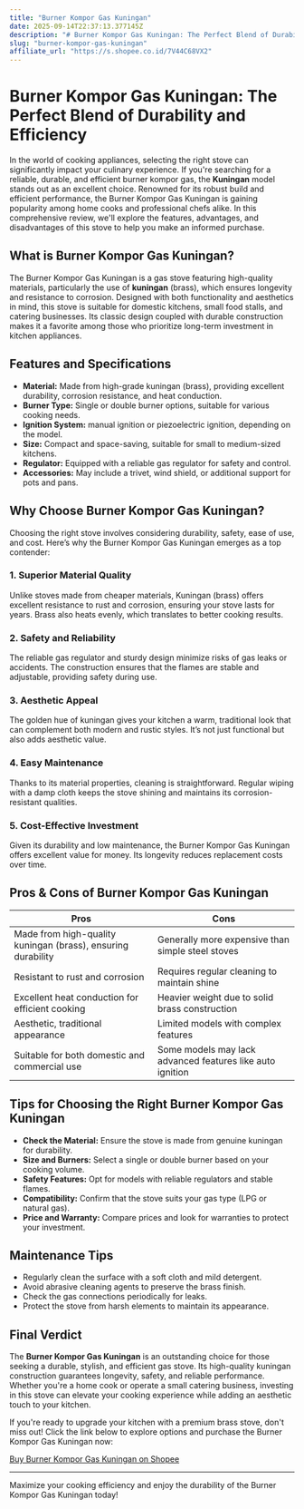 ```yaml
---
title: "Burner Kompor Gas Kuningan"
date: 2025-09-14T22:37:13.377145Z
description: "# Burner Kompor Gas Kuningan: The Perfect Blend of Durability and Efficiency..."
slug: "burner-kompor-gas-kuningan"
affiliate_url: "https://s.shopee.co.id/7V44C68VX2"
---
```

# Burner Kompor Gas Kuningan: The Perfect Blend of Durability and Efficiency

In the world of cooking appliances, selecting the right stove can significantly impact your culinary experience. If you're searching for a reliable, durable, and efficient burner kompor gas, the **Kuningan** model stands out as an excellent choice. Renowned for its robust build and efficient performance, the Burner Kompor Gas Kuningan is gaining popularity among home cooks and professional chefs alike. In this comprehensive review, we'll explore the features, advantages, and disadvantages of this stove to help you make an informed purchase.

## What is Burner Kompor Gas Kuningan?

The Burner Kompor Gas Kuningan is a gas stove featuring high-quality materials, particularly the use of **kuningan** (brass), which ensures longevity and resistance to corrosion. Designed with both functionality and aesthetics in mind, this stove is suitable for domestic kitchens, small food stalls, and catering businesses. Its classic design coupled with durable construction makes it a favorite among those who prioritize long-term investment in kitchen appliances.

## Features and Specifications

- **Material:** Made from high-grade kuningan (brass), providing excellent durability, corrosion resistance, and heat conduction.
- **Burner Type:** Single or double burner options, suitable for various cooking needs.
- **Ignition System:** manual ignition or piezoelectric ignition, depending on the model.
- **Size:** Compact and space-saving, suitable for small to medium-sized kitchens.
- **Regulator:** Equipped with a reliable gas regulator for safety and control.
- **Accessories:** May include a trivet, wind shield, or additional support for pots and pans.

## Why Choose Burner Kompor Gas Kuningan?

Choosing the right stove involves considering durability, safety, ease of use, and cost. Here’s why the Burner Kompor Gas Kuningan emerges as a top contender:

### 1. Superior Material Quality

Unlike stoves made from cheaper materials, Kuningan (brass) offers excellent resistance to rust and corrosion, ensuring your stove lasts for years. Brass also heats evenly, which translates to better cooking results.

### 2. Safety and Reliability

The reliable gas regulator and sturdy design minimize risks of gas leaks or accidents. The construction ensures that the flames are stable and adjustable, providing safety during use.

### 3. Aesthetic Appeal

The golden hue of kuningan gives your kitchen a warm, traditional look that can complement both modern and rustic styles. It’s not just functional but also adds aesthetic value.

### 4. Easy Maintenance

Thanks to its material properties, cleaning is straightforward. Regular wiping with a damp cloth keeps the stove shining and maintains its corrosion-resistant qualities.

### 5. Cost-Effective Investment

Given its durability and low maintenance, the Burner Kompor Gas Kuningan offers excellent value for money. Its longevity reduces replacement costs over time.

## Pros & Cons of Burner Kompor Gas Kuningan

| **Pros** | **Cons** |
|---|---|
| Made from high-quality kuningan (brass), ensuring durability | Generally more expensive than simple steel stoves |
| Resistant to rust and corrosion | Requires regular cleaning to maintain shine |
| Excellent heat conduction for efficient cooking | Heavier weight due to solid brass construction |
| Aesthetic, traditional appearance | Limited models with complex features |
| Suitable for both domestic and commercial use | Some models may lack advanced features like auto ignition |

## Tips for Choosing the Right Burner Kompor Gas Kuningan

- **Check the Material:** Ensure the stove is made from genuine kuningan for durability.
- **Size and Burners:** Select a single or double burner based on your cooking volume.
- **Safety Features:** Opt for models with reliable regulators and stable flames.
- **Compatibility:** Confirm that the stove suits your gas type (LPG or natural gas).
- **Price and Warranty:** Compare prices and look for warranties to protect your investment.

## Maintenance Tips

- Regularly clean the surface with a soft cloth and mild detergent.
- Avoid abrasive cleaning agents to preserve the brass finish.
- Check the gas connections periodically for leaks.
- Protect the stove from harsh elements to maintain its appearance.

## Final Verdict

The **Burner Kompor Gas Kuningan** is an outstanding choice for those seeking a durable, stylish, and efficient gas stove. Its high-quality kuningan construction guarantees longevity, safety, and reliable performance. Whether you're a home cook or operate a small catering business, investing in this stove can elevate your cooking experience while adding an aesthetic touch to your kitchen.

If you're ready to upgrade your kitchen with a premium brass stove, don't miss out! Click the link below to explore options and purchase the Burner Kompor Gas Kuningan now:

[Buy Burner Kompor Gas Kuningan on Shopee](https://s.shopee.co.id/7V44C68VX2)

---

Maximize your cooking efficiency and enjoy the durability of the Burner Kompor Gas Kuningan today!